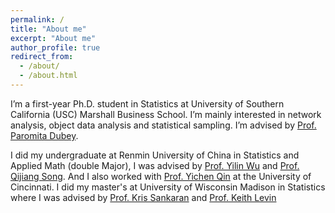 ```yaml
---
permalink: /
title: "About me"
excerpt: "About me"
author_profile: true
redirect_from: 
  - /about/
  - /about.html
---
```

I’m a first-year Ph.D. student in Statistics at University of Southern California (USC) Marshall Business School. I’m mainly interested in network analysis, object data analysis and statistical sampling. I’m advised by [Prof. Paromita Dubey](https://www.paromitadubey.com/). 

I did my undergraduate at Renmin University of China in Statistics and Applied Math (double Major), I was advised by [Prof. Yilin Wu](http://stat.ruc.edu.cn/Home/People/Faculty/6c758506e58e4e7fa9628e62390752d7.htm) and [Prof. Qijiang Song](http://math.ruc.edu.cn/ywb/Faculty/Inserviceteacher/Lecturer/449fab31b0bb43d6aa481a3d69360210.htm). And I also worked with [Prof. Yichen Qin](https://business.uc.edu/faculty-and-research/departments/obais/faculty/yichen-qin.html) at the University of Cincinnati. I did my master's at University of Wisconsin Madison in Statistics where I was advised by [Prof. Kris Sankaran](https://krisrs1128.github.io/LSLab/_includes/team) and [Prof. Keith Levin](https://stat.wisc.edu/staff/levin-keith/)

